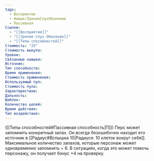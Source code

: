 ```yaml
---
tags:
  - Восприятие
  - Навык/ЗрениеСлухОбоняние
  - Пассивная
Ссылки:
  - "[[Восприятие]]"
  - "[[Зрение Слух Обоняние]]"
  - "[[Типы способностей]]"
Стоимость: "25"
Стоимость выкупа: 
Уровни: 
Связанные навыки:
Источник:
Тип способности:
Время применения:
Стоимость применения:
Используемый пул:
Стоимость пула:
Характеристики:
Дальность:
Шаблон:
Количество целей:
Время действия:
Тип воздействия:
---
```

([[Типы способностей#Пассивная способность|П]]) Перс может запомнить конкретный запах. Он всегда безошибочно находит его источник в [[Радиус#Вспышка 10|Радиусе: 10 клеток вокруг себя]]. Максимальное количество запахов, которые персонаж может одновременно запомнить = 6. В ситуациях, когда это может помочь персонажу, он получает бонус +4 на проверку. 